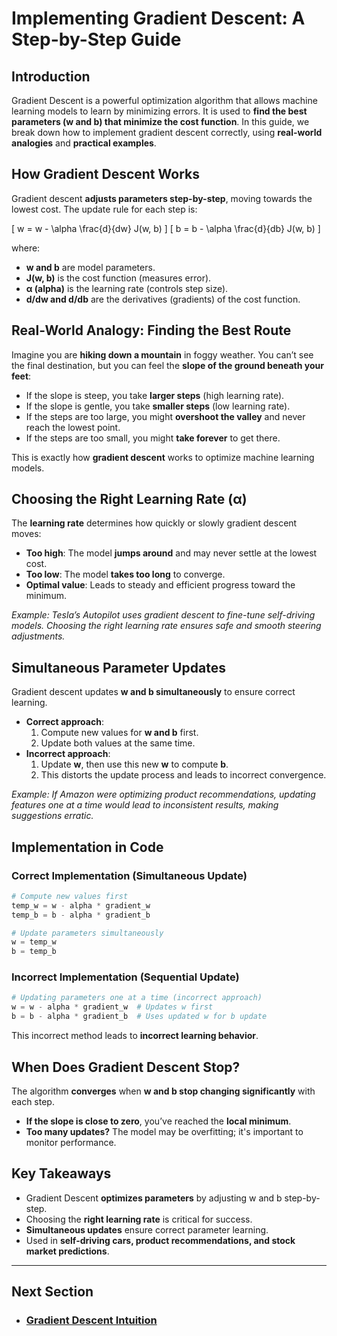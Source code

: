 # Implementing Gradient Descent: A Step-by-Step Guide

## Introduction
Gradient Descent is a powerful optimization algorithm that allows machine learning models to learn by minimizing errors. It is used to **find the best parameters (w and b) that minimize the cost function**. In this guide, we break down how to implement gradient descent correctly, using **real-world analogies** and **practical examples**.

## How Gradient Descent Works
Gradient descent **adjusts parameters step-by-step**, moving towards the lowest cost. The update rule for each step is:

\[
 w = w - \alpha \frac{d}{dw} J(w, b)
\]
\[
 b = b - \alpha \frac{d}{db} J(w, b)
\]

where:
- **w and b** are model parameters.
- **J(w, b)** is the cost function (measures error).
- **α (alpha)** is the learning rate (controls step size).
- **d/dw and d/db** are the derivatives (gradients) of the cost function.

## Real-World Analogy: Finding the Best Route
Imagine you are **hiking down a mountain** in foggy weather. You can’t see the final destination, but you can feel the **slope of the ground beneath your feet**:
- If the slope is steep, you take **larger steps** (high learning rate).
- If the slope is gentle, you take **smaller steps** (low learning rate).
- If the steps are too large, you might **overshoot the valley** and never reach the lowest point.
- If the steps are too small, you might **take forever** to get there.

This is exactly how **gradient descent** works to optimize machine learning models.

## Choosing the Right Learning Rate (α)
The **learning rate** determines how quickly or slowly gradient descent moves:
- **Too high**: The model **jumps around** and may never settle at the lowest cost.
- **Too low**: The model **takes too long** to converge.
- **Optimal value**: Leads to steady and efficient progress toward the minimum.

_Example: Tesla’s Autopilot uses gradient descent to fine-tune self-driving models. Choosing the right learning rate ensures safe and smooth steering adjustments._

## Simultaneous Parameter Updates
Gradient descent updates **w and b simultaneously** to ensure correct learning. 
- **Correct approach**:
  1. Compute new values for **w and b** first.
  2. Update both values at the same time.
- **Incorrect approach**:
  1. Update **w**, then use this new **w** to compute **b**.
  2. This distorts the update process and leads to incorrect convergence.

_Example: If Amazon were optimizing product recommendations, updating features one at a time would lead to inconsistent results, making suggestions erratic._

## Implementation in Code
### Correct Implementation (Simultaneous Update)
```python
# Compute new values first
temp_w = w - alpha * gradient_w
temp_b = b - alpha * gradient_b

# Update parameters simultaneously
w = temp_w
b = temp_b
```
### Incorrect Implementation (Sequential Update)
```python
# Updating parameters one at a time (incorrect approach)
w = w - alpha * gradient_w  # Updates w first
b = b - alpha * gradient_b  # Uses updated w for b update
```
This incorrect method leads to **incorrect learning behavior**.

## When Does Gradient Descent Stop?
The algorithm **converges** when **w and b stop changing significantly** with each step.
- **If the slope is close to zero**, you’ve reached the **local minimum**.
- **Too many updates?** The model may be overfitting; it's important to monitor performance.

## Key Takeaways
- Gradient Descent **optimizes parameters** by adjusting w and b step-by-step.  
- Choosing the **right learning rate** is critical for success.  
- **Simultaneous updates** ensure correct parameter learning.  
- Used in **self-driving cars, product recommendations, and stock market predictions**.  

---
## Next Section
- ### [Gradient Descent Intuition](Gradient_Descent_Intuition.md)
